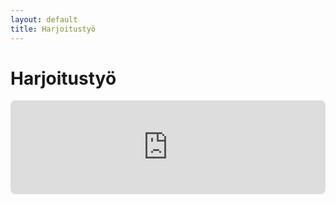 ```yaml
---
layout: default
title: Harjoitustyö
---
```

# Harjoitustyö

<iframe src="https://harjoitustyo.vercel.app/" width="100%" height="auto" style="border:none; border-radius:8px"></iframe>